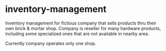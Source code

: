 # inventory-management
Inventory management for fictious company that sells products thru their own brick &amp; mortar shop.
Company is reseller for many hardware products, including some specialized ones that are not available in nearby area.

Currently company operates only one shop.
